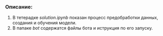 ### Описание:

1. В тетерадке *solution.ipynb* показан процесс предобработки данных, создания и обучения модели.
2. В папаке *bot* содержатся файлы бота и иструкция по его запуску.
